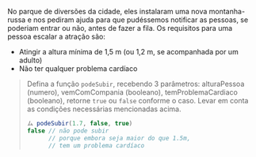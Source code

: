 No parque de diversões da cidade, eles instalaram uma nova montanha-russa e nos pediram ajuda para que pudéssemos notificar as pessoas, se poderiam entrar ou não, antes de fazer a fila. Os requisitos para uma pessoa escalar a atração são:

* Atingir a altura mínima de 1,5 m (ou 1,2 m, se acompanhada por um adulto)
* Não ter qualquer problema cardíaco

> Defina a função `podeSubir`, recebendo 3 parâmetros: alturaPessoa (numero), vemComCompania (booleano), temProblemaCardiaco (booleano), retorne `true` ou `false` conforme o caso. Levar em conta as condições necessárias mencionadas acima.
>
> ```javascript
> ム podeSubir(1.7, false, true)
> false // não pode subir
>   	// porque embora seja maior do que 1.5m,
>   	// tem um problema cardíaco
> ```
